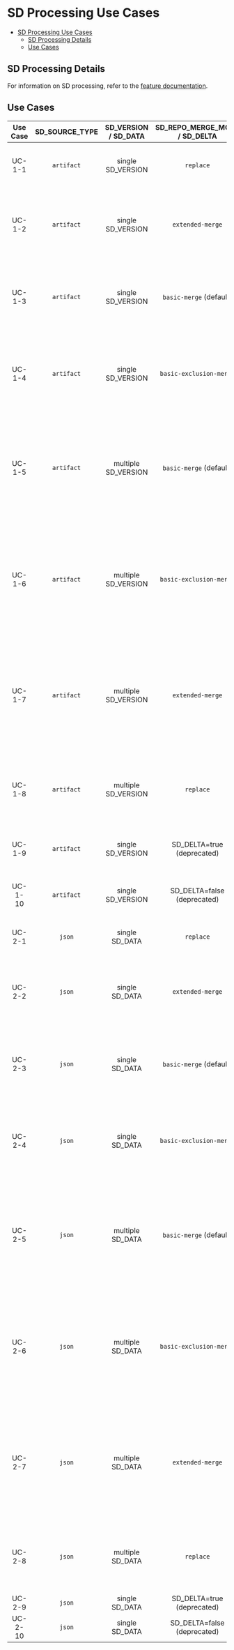 # SD Processing Use Cases

- [SD Processing Use Cases](#sd-processing-use-cases)
  - [SD Processing Details](#sd-processing-details)
  - [Use Cases](#use-cases)

## SD Processing Details

For information on SD processing, refer to the [feature documentation](/docs/features/sd-processing.md).

## Use Cases

| Use Case | SD_SOURCE_TYPE | SD_VERSION / SD_DATA    | SD_REPO_MERGE_MODE / SD_DELTA         | Prerequisites                                                    | Result                                                                                                                      |
|:--------:|:--------------:|:-----------------------:|:-------------------------------------:|:-----------------------------------------------------------------|:----------------------------------------------------------------------------------------------------------------------------|
| UC-1-1   | `artifact`     | single SD_VERSION       | `replace`                             | AppDef and RegDef must exist for each app:ver in SD_VERSION      | Full SD replaced with SD from artifact                                                                                      |
| UC-1-2   | `artifact`     | single SD_VERSION       | `extended-merge`                      | AppDef and RegDef must exist for each app:ver in SD_VERSION      | SD merged with repository Full SD (extended-merge), result saved as Full SD                                                 |
| UC-1-3   | `artifact`     | single SD_VERSION       | `basic-merge` (default)               | AppDef and RegDef must exist for each app:ver in SD_VERSION      | SD merged with repository Full SD (basic-merge), result saved as Full SD                                                    |
| UC-1-4   | `artifact`     | single SD_VERSION       | `basic-exclusion-merge`               | AppDef and RegDef must exist for each app:ver in SD_VERSION      | SD merged with repository Full SD (basic-exclusion-merge), result saved as Full SD                                          |
| UC-1-5   | `artifact`     | multiple SD_VERSION     | `basic-merge` (default)               | AppDef and RegDef must exist for each app:ver in SD_VERSION      | All SDs from SD_VERSION are basic-merged, then merged with repository Full SD using basic-merge, saved as Full SD           |
| UC-1-6   | `artifact`     | multiple SD_VERSION     | `basic-exclusion-merge`               | AppDef and RegDef must exist for each app:ver in SD_VERSION      | All SDs from SD_VERSION are basic-merged, then merged with repository Full SD using basic-exclusion-merge, saved as Full SD |
| UC-1-7   | `artifact`     | multiple SD_VERSION     | `extended-merge`                      | AppDef and RegDef must exist for each app:ver in SD_VERSION      | All SDs from SD_VERSION are basic-merged, then merged with repository Full SD using extended-merge, saved as Full SD        |
| UC-1-8   | `artifact`     | multiple SD_VERSION     | `replace`                             | AppDef and RegDef must exist for each app:ver in SD_VERSION      | All SDs from SD_VERSION are basic-merged, then Full SD replaced with merge result                                           |
| UC-1-9   | `artifact`     | single SD_VERSION       | SD_DELTA=true (deprecated)            | AppDef and RegDef must exist for each app:ver in SD_VERSION      | Same as for UC-1-2                                                                                                          |
| UC-1-10  | `artifact`     | single SD_VERSION       | SD_DELTA=false (deprecated)           | AppDef and RegDef must exist for each app:ver in SD_VERSION      | Same as for UC-1-1                                                                                                          |
| UC-2-1   | `json`         | single SD_DATA          | `replace`                             | None                                                             | Full SD replaced with SD from JSON                                                                                          |
| UC-2-2   | `json`         | single SD_DATA          | `extended-merge`                      | None                                                             | SD merged with repository Full SD (extended-merge), result saved as Full SD                                                 |
| UC-2-3   | `json`         | single SD_DATA          | `basic-merge` (default)               | None                                                             | SD merged with repository Full SD (basic-merge), result saved as Full SD                                                    |
| UC-2-4   | `json`         | single SD_DATA          | `basic-exclusion-merge`               | None                                                             | SD merged with repository Full SD (basic-exclusion-merge), result saved as Full SD                                          |
| UC-2-5   | `json`         | multiple SD_DATA        | `basic-merge` (default)               | None                                                             | All SDs from SD_DATA are basic-merged, then merged with repository Full SD using basic-merge, saved as Full SD              |
| UC-2-6   | `json`         | multiple SD_DATA        | `basic-exclusion-merge`               | None                                                             | All SDs from SD_DATA are basic-merged, then merged with repository Full SD using basic-exclusion-merge, saved as Full SD    |
| UC-2-7   | `json`         | multiple SD_DATA        | `extended-merge`                      | None                                                             | All SDs from SD_DATA are basic-merged, then merged with repository Full SD using extended-merge, saved as Full SD           |
| UC-2-8   | `json`         | multiple SD_DATA        | `replace`                             | None                                                             | All SDs from SD_DATA are basic-merged, then Full SD replaced with merge result                                              |
| UC-2-9   | `json`         | single SD_DATA          | SD_DELTA=true (deprecated)            | None                                                             | Same as for UC-2-2                                                                                                          |
| UC-2-10  | `json`         | single SD_DATA          | SD_DELTA=false (deprecated)           | None                                                             | Same as for UC-2-1                                                                                                          |
